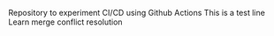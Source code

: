 Repository to experiment CI/CD using Github Actions
This is a test line
Learn merge conflict resolution
